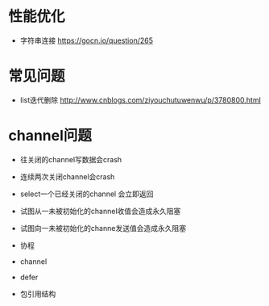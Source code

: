 # 性能优化
* 字符串连接 https://gocn.io/question/265

# 常见问题
* list迭代删除 http://www.cnblogs.com/ziyouchutuwenwu/p/3780800.html

# channel问题
* 往关闭的channel写数据会crash
* 连续两次关闭channel会crash
* select一个已经关闭的channel 会立即返回
* 试图从一未被初始化的channel收值会造成永久阻塞
* 试图向一未被初始化的channe发送值会造成永久阻塞

* 协程
* channel
* defer
* 包引用结构
